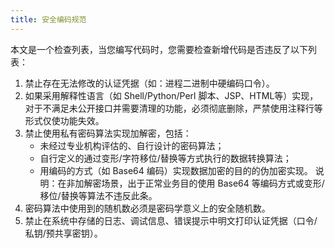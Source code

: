 ```yaml
---
title: 安全编码规范
---
```


本文是一个检查列表，当您编写代码时，您需要检查新增代码是否违反了以下列表：

1. 禁止存在无法修改的认证凭据（如：进程二进制中硬编码口令）。
2. 如果采用解释性语言（如 Shell/Python/Perl 脚本、JSP、HTML等）实现，对于不满足未公开接口并需要清理的功能，必须彻底删除，严禁使用注释行等形式仅使功能失效。
3. 禁止使用私有密码算法实现加解密，包括：
    - 未经过专业机构评估的、自行设计的密码算法；
    - 自行定义的通过变形/字符移位/替换等方式执行的数据转换算法；
    - 用编码的方式（如 Base64 编码）实现数据加密的目的的伪加密实现。
    说明：在非加解密场景，出于正常业务目的使用 Base64 等编码方式或变形/移位/替换等算法不违反此条。
4. 密码算法中使用到的随机数必须是密码学意义上的安全随机数。
5. 禁止在系统中存储的日志、调试信息、错误提示中明文打印认证凭据（口令/私钥/预共享密钥）。
